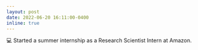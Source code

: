 ```yaml
---
layout: post
date: 2022-06-20 16:11:00-0400
inline: true
---
```


:computer: Started a summer internship as a Research Scientist Intern at Amazon.